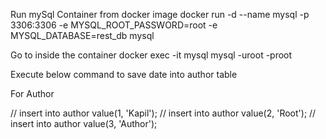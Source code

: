 
Run mySql Container from docker image
docker run -d --name mysql -p 3306:3306 -e MYSQL_ROOT_PASSWORD=root -e MYSQL_DATABASE=rest_db mysql

Go to inside the container 
docker exec -it mysql mysql -uroot -proot

Execute below command to save date into author table

For Author

// insert into author value(1, 'Kapil');
// insert into author value(2, 'Root'); 
// insert into author value(3, 'Author'); 
